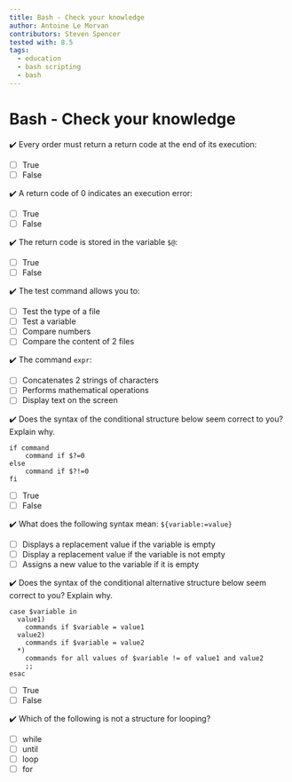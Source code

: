 ```yaml
---
title: Bash - Check your knowledge
author: Antoine Le Morvan
contributors: Steven Spencer
tested with: 8.5
tags:
  - education
  - bash scripting
  - bash
---
```


# Bash - Check your knowledge

:heavy_check_mark: Every order must return a return code at the end of its execution:

- [ ] True   
- [ ] False

:heavy_check_mark: A return code of 0 indicates an execution error:

- [ ] True   
- [ ] False

:heavy_check_mark: The return code is stored in the variable `$@`:

- [ ] True   
- [ ] False

:heavy_check_mark: The test command allows you to:

- [ ] Test the type of a file
- [ ] Test a variable
- [ ] Compare numbers
- [ ] Compare the content of 2 files

:heavy_check_mark: The command `expr`:

- [ ] Concatenates 2 strings of characters
- [ ] Performs mathematical operations
- [ ] Display text on the screen

:heavy_check_mark: Does the syntax of the conditional structure below seem correct to you? Explain why.

```
if command
    command if $?=0
else
    command if $?!=0
fi
```

- [ ] True
- [ ] False

:heavy_check_mark: What does the following syntax mean: `${variable:=value}`

- [ ] Displays a replacement value if the variable is empty
- [ ] Display a replacement value if the variable is not empty
- [ ] Assigns a new value to the variable if it is empty

:heavy_check_mark: Does the syntax of the conditional alternative structure below seem correct to you? Explain why.

```
case $variable in
  value1)
    commands if $variable = value1
  value2)
    commands if $variable = value2
  *)
    commands for all values of $variable != of value1 and value2
    ;;
esac
```

- [ ] True
- [ ] False

:heavy_check_mark: Which of the following is not a structure for looping?

- [ ] while
- [ ] until
- [ ] loop
- [ ] for
